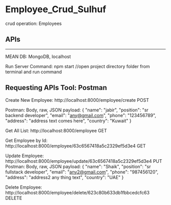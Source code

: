 # Employee_Crud_Sulhuf

crud operation: Employees


APIs
-----
-----

MEAN
DB: MongoDB, localhost

Run Server Command: npm start  //open project directory folder from terminal and run command

Requesting APIs Tool: Postman
-----------------------------
Create New Employee: http://localhost:8000/employee/create     POST
  
  Postman: Body, raw, JSON
  payload: {
      "name": "jabir",
      "position": "sr backend developer",
      "email": "any@gmail.com",
      "phone": "123456789",
      "address": "address text comes here",
      "country": "Kuwait"
  }
  

Get All List: http://localhost:8000/employee    GET

Get Employee by Id: http://localhost:8000/employee/63c6567418a5c2329ef5d3e4   GET

Update Employee: http://localhost:8000/employee/update/63c6567418a5c2329ef5d3e4  PUT
  Postman: Body, raw, JSON
  payload: {
      "name": "Shaik",
      "position": "sr fullstack developer",
      "email": "any2@gmail.com",
      "phone": "987456120",
      "address": "address2 any thing text",
      "country": "UAE"
  }

Delete Employee: http://localhost:8000/employee/delete/623c80b633db1fbbcedcfc63  DELETE


